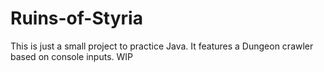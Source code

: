 # Ruins-of-Styria
This is just a small project to practice Java. It features a Dungeon crawler based on console inputs. WIP
